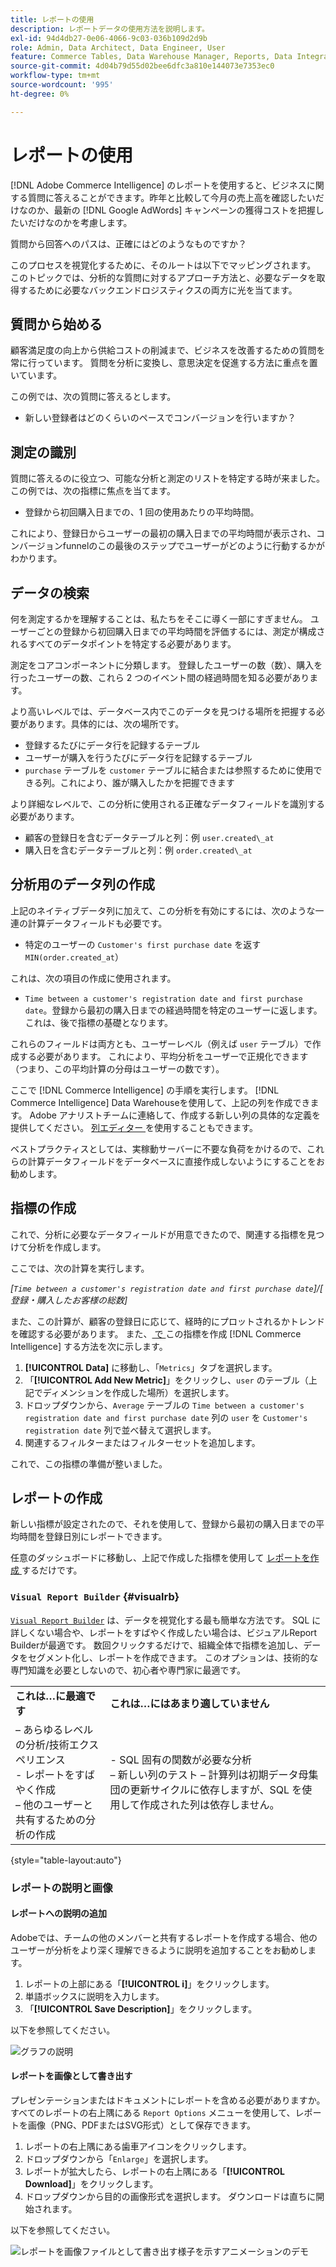 ```yaml
---
title: レポートの使用
description: レポートデータの使用方法を説明します。
exl-id: 94d4db27-0e06-4066-9c03-036b109d2d9b
role: Admin, Data Architect, Data Engineer, User
feature: Commerce Tables, Data Warehouse Manager, Reports, Data Integration
source-git-commit: 4d04b79d55d02bee6dfc3a810e144073e7353ec0
workflow-type: tm+mt
source-wordcount: '995'
ht-degree: 0%

---
```


# レポートの使用

[!DNL Adobe Commerce Intelligence] のレポートを使用すると、ビジネスに関する質問に答えることができます。昨年と比較して今月の売上高を確認したいだけなのか、最新の [!DNL Google AdWords] キャンペーンの獲得コストを把握したいだけなのかを考慮します。

質問から回答へのパスは、正確にはどのようなものですか？

このプロセスを視覚化するために、そのルートは以下でマッピングされます。 このトピックでは、分析的な質問に対するアプローチ方法と、必要なデータを取得するために必要なバックエンドロジスティクスの両方に光を当てます。

## 質問から始める

顧客満足度の向上から供給コストの削減まで、ビジネスを改善するための質問を常に行っています。 質問を分析に変換し、意思決定を促進する方法に重点を置いています。

この例では、次の質問に答えるとします。

* 新しい登録者はどのくらいのペースでコンバージョンを行いますか？

## 測定の識別

質問に答えるのに役立つ、可能な分析と測定のリストを特定する時が来ました。 この例では、次の指標に焦点を当てます。

* 登録から初回購入日までの、1 回の使用あたりの平均時間。

これにより、登録日からユーザーの最初の購入日までの平均時間が表示され、コンバージョンfunnelのこの最後のステップでユーザーがどのように行動するかがわかります。

## データの検索

何を測定するかを理解することは、私たちをそこに導く一部にすぎません。 ユーザーごとの登録から初回購入日までの平均時間を評価するには、測定が構成されるすべてのデータポイントを特定する必要があります。

測定をコアコンポーネントに分類します。 登録したユーザーの数（数）、購入を行ったユーザーの数、これら 2 つのイベント間の経過時間を知る必要があります。

より高いレベルでは、データベース内でこのデータを見つける場所を把握する必要があります。具体的には、次の場所です。

* 登録するたびにデータ行を記録するテーブル
* ユーザーが購入を行うたびにデータ行を記録するテーブル
* `purchase` テーブルを `customer` テーブルに結合または参照するために使用できる列。これにより、誰が購入したかを把握できます

より詳細なレベルで、この分析に使用される正確なデータフィールドを識別する必要があります。

* 顧客の登録日を含むデータテーブルと列：例 `user.created\_at`
* 購入日を含むデータテーブルと列：例 `order.created\_at`

## 分析用のデータ列の作成

上記のネイティブデータ列に加えて、この分析を有効にするには、次のような一連の計算データフィールドも必要です。

* 特定のユーザーの `Customer's first purchase date` を返す `MIN(order.created_at`）

これは、次の項目の作成に使用されます。

* `Time between a customer's registration date and first purchase date`。登録から最初の購入日までの経過時間を特定のユーザーに返します。 これは、後で指標の基礎となります。

これらのフィールドは両方とも、ユーザーレベル（例えば `user` テーブル）で作成する必要があります。 これにより、平均分析をユーザーで正規化できます（つまり、この平均計算の分母はユーザーの数です）。

ここで [!DNL Commerce Intelligence] の手順を実行します。 [!DNL Commerce Intelligence] Data Warehouseを使用して、上記の列を作成できます。 Adobe アナリストチームに連絡して、作成する新しい列の具体的な定義を提供してください。 [ 列エディター ](../../data-analyst/data-warehouse-mgr/creating-calculated-columns.md) を使用することもできます。

ベストプラクティスとしては、実稼動サーバーに不要な負荷をかけるので、これらの計算データフィールドをデータベースに直接作成しないようにすることをお勧めします。

## 指標の作成

これで、分析に必要なデータフィールドが用意できたので、関連する指標を見つけて分析を作成します。

ここでは、次の計算を実行します。


_[`Time between a customer's registration date and first purchase date`]/[ 登録・購入したお客様の総数]_

また、この計算が、顧客の登録日に応じて、経時的にプロットされるかトレンドを確認する必要があります。 また、[ で ](../../data-user/reports/ess-manage-data-metrics.md) この指標を作成 [!DNL Commerce Intelligence] する方法を次に示します。

1. **[!UICONTROL Data]** に移動し、「`Metrics`」タブを選択します。
1. 「**[!UICONTROL Add New Metric]**」をクリックし、`user` のテーブル（上記でディメンションを作成した場所）を選択します。
1. ドロップダウンから、`Average` テーブルの `Time between a customer's registration date and first purchase date` 列の `user` を `Customer's registration date` 列で並べ替えて選択します。
1. 関連するフィルターまたはフィルターセットを追加します。

これで、この指標の準備が整いました。

## レポートの作成

新しい指標が設定されたので、それを使用して、登録から最初の購入日までの平均時間を登録日別にレポートできます。

任意のダッシュボードに移動し、上記で作成した指標を使用して [ レポートを作成 ](../../data-user/reports/ess-manage-data-metrics.md) するだけです。

### `Visual Report Builder` {#visualrb}

[`Visual Report Builder`](../../data-user/reports/ess-rpt-build-visual.md) は、データを視覚化する最も簡単な方法です。 SQL に詳しくない場合や、レポートをすばやく作成したい場合は、ビジュアルReport Builderが最適です。 数回クリックするだけで、組織全体で指標を追加し、データをセグメント化し、レポートを作成できます。 このオプションは、技術的な専門知識を必要としないので、初心者や専門家に最適です。

|  |  |
|--- |--- |
| **これは…に最適です** | **これは…にはあまり適していません** |
|  – あらゆるレベルの分析/技術エクスペリエンス <br>- レポートをすばやく作成 <br> – 他のユーザーと共有するための分析の作成 | - SQL 固有の関数が必要な分析 <br> – 新しい列のテスト – 計算列は初期データ母集団の更新サイクルに依存しますが、SQL を使用して作成された列は依存しません。 |

{style="table-layout:auto"}

### レポートの説明と画像

#### レポートへの説明の追加

Adobeでは、チームの他のメンバーと共有するレポートを作成する場合、他のユーザーが分析をより深く理解できるように説明を追加することをお勧めします。

1. レポートの上部にある「**[!UICONTROL i]**」をクリックします。
1. 単語ボックスに説明を入力します。
1. 「**[!UICONTROL Save Description]**」をクリックします。

以下を参照してください。

![ グラフの説明 ](../../assets/Chart_Description.gif)

#### レポートを画像として書き出す

プレゼンテーションまたはドキュメントにレポートを含める必要がありますか。 すべてのレポートの右上隅にある `Report Options` メニューを使用して、レポートを画像（PNG、PDFまたはSVG形式）として保存できます。

1. レポートの右上隅にある歯車アイコンをクリックします。
1. ドロップダウンから「`Enlarge`」を選択します。
1. レポートが拡大したら、レポートの右上隅にある「**[!UICONTROL Download]**」をクリックします。
1. ドロップダウンから目的の画像形式を選択します。 ダウンロードは直ちに開始されます。

以下を参照してください。

![ レポートを画像ファイルとして書き出す様子を示すアニメーションのデモ ](../../assets/exp-rep-as-image.gif)

